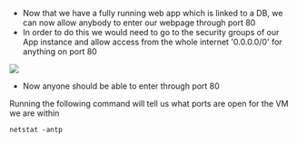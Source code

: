 
 - Now that we have a fully running web app which is linked to a DB, we can now allow anybody to enter our webpage through port 80
 - In order to do this we would need to go to the security groups of our App instance and allow access from the whole internet '0.0.0.0/0' for anything on port 80


![](/imagesAdding-Port80-To-Everyone.png)

- Now anyone should be able to enter through port 80


Running the following command will tell us what ports are open for the VM we
are within
```
netstat -antp
```
